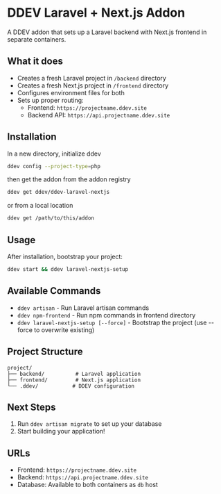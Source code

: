 # DDEV Laravel + Next.js Addon

A DDEV addon that sets up a Laravel backend with Next.js frontend in separate containers.

## What it does

- Creates a fresh Laravel project in `/backend` directory
- Creates a fresh Next.js project in `/frontend` directory  
- Configures environment files for both
- Sets up proper routing:
  - Frontend: `https://projectname.ddev.site`
  - Backend API: `https://api.projectname.ddev.site`

## Installation

In a new directory, initialize ddev

```bash
ddev config --project-type=php
```

then get the addon from the addon registry

```bash
ddev get ddev/ddev-laravel-nextjs
```

or from a local location

```bash
ddev get /path/to/this/addon
```

## Usage

After installation, bootstrap your project:

```bash
ddev start && ddev laravel-nextjs-setup
```

## Available Commands

- `ddev artisan` - Run Laravel artisan commands
- `ddev npm-frontend` - Run npm commands in frontend directory
- `ddev laravel-nextjs-setup [--force]` - Bootstrap the project (use --force to overwrite existing)

## Project Structure

```
project/
├── backend/          # Laravel application
├── frontend/         # Next.js application
└── .ddev/           # DDEV configuration
```

## Next Steps

1. Run `ddev artisan migrate` to set up your database
2. Start building your application!

## URLs

- Frontend: `https://projectname.ddev.site`
- Backend: `https://api.projectname.ddev.site`
- Database: Available to both containers as `db` host
